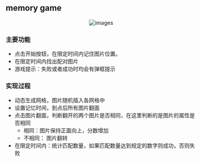 ## memory game
<p align="center">
    <img src="http://ok7n02kz6.bkt.clouddn.com/FjgSjZE1scT5TNwSpJZm0SyUHvTs.png" alt="images">
</p> 

### 主要功能
- 点击开始按钮，在限定时间内记住图片位置。
- 在限定时间内找出配对图片
- 游戏提示：失败或者成功时均会有弹框提示

### 实现过程
- 动态生成网格，图片随机插入各网格中
- 设置记忆时间，到点后所有图片翻面
- 点击图片翻面，判断翻开的两个图片是否相同，在这里判断的是图片的属性是否相同
  - 相同：图片保持正面向上，分数增加
  - 不相同： 图片翻转
- 在限定时间内：统计匹配数量，如果匹配数量达到规定的数字则成功，否则失败
